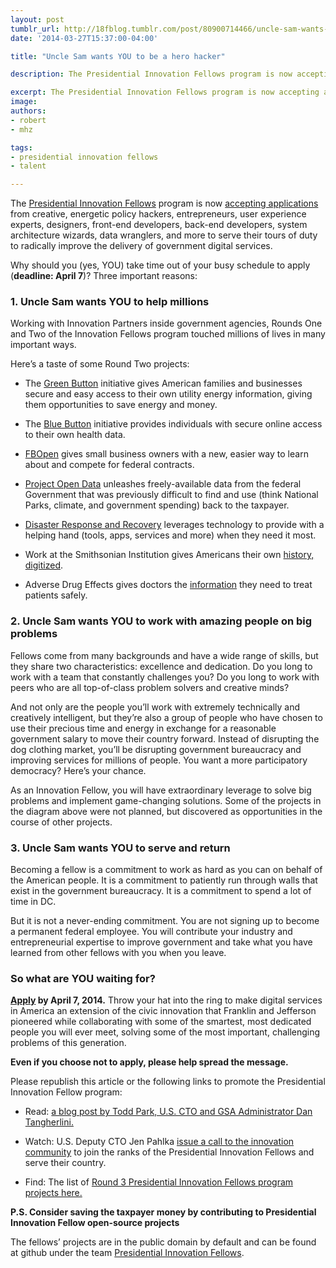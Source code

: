 ```yaml
---
layout: post
tumblr_url: http://18fblog.tumblr.com/post/80900714466/uncle-sam-wants-you-to-be-a-hero-hacker
date: '2014-03-27T15:37:00-04:00'

title: "Uncle Sam wants YOU to be a hero hacker"

description: The Presidential Innovation Fellows program is now accepting applications from creative, energetic policy hackers, entrepreneurs, user experience experts, designers, front-end developers, back-end developers, system architecture wizards, data wranglers, and more to serve their tours of duty to radically improve the delivery of government digital services.

excerpt: The Presidential Innovation Fellows program is now accepting applications from creative, energetic policy hackers, entrepreneurs, user experience experts, designers, front-end developers, back-end developers, system architecture wizards, data wranglers, and more to serve their tours of duty to radically improve the delivery of government digital services.
image: 
authors:
- robert
- mhz

tags:
- presidential innovation fellows
- talent

---
```


The [Presidential Innovation Fellows](https://wh.gov/innovationfellows/)
program is now [accepting applications](https://pif.gsa.gov/) from
creative, energetic policy hackers, entrepreneurs, user experience
experts, designers, front-end developers, back-end developers, system
architecture wizards, data wranglers, and more to serve their tours of
duty to radically improve the delivery of government digital services.

Why should you (yes, YOU) take time out of your busy schedule to apply
(**deadline: April 7**)? Three important reasons:

### 1. Uncle Sam wants YOU to help millions

Working with Innovation Partners inside government agencies, Rounds One
and Two of the Innovation Fellows program touched millions of lives in
many important ways.

Here’s a taste of some Round Two projects:

-   The [Green Button](http://www.greenbuttondata.org/) initiative gives
    American families and businesses secure and easy access to their own
    utility energy information, giving them opportunities to save energy
    and money.

-   The [Blue Button](http://healthit.gov/bluebutton) initiative
    provides individuals with secure online access to their own health
    data.

-   [FBOpen](http://fbopen.gsa.gov/) gives small business owners with a
    new, easier way to learn about and compete for federal contracts.

-   [Project Open Data](http://project-open-data.github.io/) unleashes
    freely-available data from the federal Government that was
    previously difficult to find and use (think National Parks, climate,
    and government spending) back to the taxpayer.

-   [Disaster Response and
    Recovery](http://energy.gov/oe/articles/presidential-innovation-fellow-leveraging-technology-and-innovation-help-americans)
    leverages technology to provide with a helping hand (tools, apps,
    services and more) when they need it most.

-   Work at the Smithsonian Institution gives Americans their own
    [history, digitized](https://transcription.si.edu/).

-   Adverse Drug Effects gives doctors the
    [information](http://open.fda.gov/) they need to treat patients
    safely.

### 2. Uncle Sam wants YOU to work with amazing people on big problems

Fellows come from many backgrounds and have a wide range of skills, but
they share two characteristics: excellence and dedication. Do you long
to work with a team that constantly challenges you? Do you long to work
with peers who are all top-of-class problem solvers and creative minds?

And not only are the people you’ll work with extremely technically and
creatively intelligent, but they’re also a group of people who have
chosen to use their precious time and energy in exchange for a
reasonable government salary to move their country forward. Instead of
disrupting the dog clothing market, you’ll be disrupting government
bureaucracy and improving services for millions of people. You want a
more participatory democracy? Here’s your chance.

As an Innovation Fellow, you will have extraordinary leverage to solve
big problems and implement game-changing solutions. Some of the projects
in the diagram above were not planned, but discovered as opportunities
in the course of other projects.

### 3. Uncle Sam wants YOU to serve and return

Becoming a fellow is a commitment to work as hard as you can on behalf
of the American people. It is a commitment to patiently run through
walls that exist in the government bureaucracy. It is a commitment to
spend a lot of time in DC.

But it is not a never-ending commitment. You are not signing up to
become a permanent federal employee. You will contribute your industry
and entrepreneurial expertise to improve government and take what you
have learned from other fellows with you when you leave.

### So what are YOU waiting for?

**[Apply](https://pif.gsa.gov/) by April 7, 2014.** Throw your hat into
the ring to make digital services in America an extension of the civic
innovation that Franklin and Jefferson pioneered while collaborating
with some of the smartest, most dedicated people you will ever meet,
solving some of the most important, challenging problems of this
generation.

**Even if you choose not to apply, please help spread the message.**

Please republish this article or the following links to promote the
Presidential Innovation Fellow program:

-   Read: [a blog post by Todd Park, U.S. CTO and GSA Administrator Dan
    Tangherlini.](https://obamawhitehouse.archives.gov/blog/2014/03/05/presidential-innovation-fellows-round-3-serve-create-innovate)

-   Watch: U.S. Deputy CTO Jen Pahlka [issue a call to the innovation
    community](https://www.youtube.com/watch?v=KK0HOIqOcHw) to join the
    ranks of the Presidential Innovation Fellows and serve their
    country.

-   Find: The list of [Round 3 Presidential Innovation Fellows program
    projects
    here.](https://obamawhitehouse.archives.gov/innovationfellows/projects#section-round-3)

**P.S. Consider saving the taxpayer money by contributing to
Presidential Innovation Fellow open-source projects**

The fellows’ projects are in the public domain by default and can be
found at github under the team [Presidential Innovation
Fellows](https://github.com/presidential-innovation-fellows).
